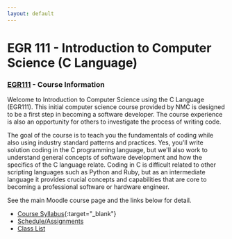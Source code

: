 ```yaml
---
layout: default
---
```


# EGR 111 - Introduction to Computer Science (C Language)

### [EGR111](../) - Course Information

Welcome to Introduction to Computer Science using the C Language (EGR111). This initial computer science course provided by NMC is designed to be a first step in becoming a software developer. The course experience is also an opportunity for others to investigate the process of writing code. 

The goal of the course is to teach you the fundamentals of coding while also using industry standard patterns and practices. Yes, you'll write solution coding in the C programming language, but we'll also work to understand general concepts of software development and how the specifics of the C language relate. Coding in C is difficult related to other scripting languages such as Python and Ruby, but as an intermediate language it provides crucial concepts and capabilities that are core to becoming a professional software or hardware engineer.


See the main Moodle course page and the links below for detail.

- [Course Syllabus](EGR111.Syllabus.pdf){:target="_blank"}
- [Schedule/Assignments](schedule.md)
- [Class List](class_list.md)
